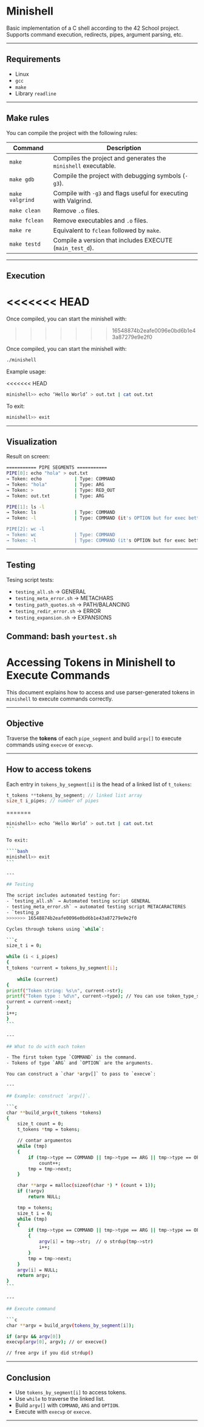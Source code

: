 # Minishell

Basic implementation of a C shell according to the 42 School project. Supports command execution, redirects, pipes, argument parsing, etc.

---

## Requirements

- Linux
- `gcc`
- `make`
- Library `readline`

---

## Make rules

You can compile the project with the following rules:

| Command         | Description                                                           |
|-----------------|-----------------------------------------------------------------------|
| `make`          | Compiles the project and generates the `minishell` executable.        |
| `make gdb`      | Compile the project with debugging symbols (`-g3`).                   |
| `make valgrind` | Compile with `-g3` and flags useful for executing with Valgrind.      |
| `make clean`    | Remove `.o` files.                                                    |
| `make fclean`   | Remove executables and `.o` files.                                    |
| `make re`       | Equivalent to `fclean` followed by `make`.                            |
| `make testd`    | Compile a version that includes EXECUTE (`main_test_d`).              |
---

## Execution
<<<<<<< HEAD
=======

Once compiled, you can start the minishell with:
>>>>>>> 16548874b2eafe0096e0bd6b1e43a87279e9e2f0

Once compiled, you can start the minishell with:

```bash
./minishell
```

Example usage:

<<<<<<< HEAD
```bash
minishell>> echo ‘Hello World’ > out.txt | cat out.txt
```

To exit:

```bash
minishell>> exit
```

---

## Visualization

Result on screen:

```bash
=========== PIPE SEGMENTS ===========
PIPE[0]: echo "hola" > out.txt 
→ Token: echo            | Type: COMMAND     
→ Token: "hola"          | Type: ARG         
→ Token: >               | Type: RED_OUT     
→ Token: out.txt         | Type: ARG

PIPE[1]: ls -l
→ Token: ls              | Type: COMMAND
→ Token: -l              | Type: COMMAND (it's OPTION but for exec better COMMAND)

PIPE[2]: wc -l
→ Token: wc              | Type: COMMAND
→ Token: -l              | Type: COMMAND (it's OPTION but for exec better COMMAND)
```
---

## Testing

Tesing script tests:
- `testing_all.sh`         → GENERAL
- `testing_meta_error.sh`  → METACHARS
- `testing_path_quotes.sh` → PATH/BALANCING
- `testing_redir_error.sh` → ERROR
- `testing_expansion.sh` → EXPANSIONS

Command: bash `yourtest.sh`
---

# Accessing Tokens in Minishell to Execute Commands

This document explains how to access and use parser-generated tokens in `minishell` to execute commands correctly.

---

## Objective

Traverse the **tokens** of each `pipe_segment` and build `argv[]` to execute commands using `execve` or `execvp`.

---

## How to access tokens

Each entry in `tokens_by_segment[i]` is the head of a linked list of `t_tokens`:

```c
t_tokens **tokens_by_segment; // linked list array
size_t i_pipes; // number of pipes
````
=======
````bash
minishell>> echo ‘Hello World’ > out.txt | cat out.txt
```

To exit:

````bash
minishell>> exit
```

---

## Testing

The script includes automated testing for:
- `testing_all.sh` → Automated testing script GENERAL
- testing_meta_error.sh` → automated testing script METACARACTERES
- `testing_p
>>>>>>> 16548874b2eafe0096e0bd6b1e43a87279e9e2f0

Cycles through tokens using `while`:

```c
size_t i = 0;

while (i < i_pipes)
{
t_tokens *current = tokens_by_segment[i];
	
	while (current)
{
printf("Token string: %s\n", current->str);
printf("Token type : %d\n", current->type); // You can use token_type_str()
current = current->next;
}
i++;
}
```

---

## What to do with each token

- The first token type `COMMAND` is the command.
- Tokens of type `ARG` and `OPTION` are the arguments.

You can construct a `char *argv[]` to pass to `execve`:

---

## Example: construct `argv[]`.

```c
char **build_argv(t_tokens *tokens)
{
	size_t count = 0;
	t_tokens *tmp = tokens;

	// contar argumentos
	while (tmp)
	{
		if (tmp->type == COMMAND || tmp->type == ARG || tmp->type == OPTION)
			count++;
		tmp = tmp->next;
	}

	char **argv = malloc(sizeof(char *) * (count + 1));
	if (!argv)
		return NULL;

	tmp = tokens;
	size_t i = 0;
	while (tmp)
	{
		if (tmp->type == COMMAND || tmp->type == ARG || tmp->type == OPTION)
		{
			argv[i] = tmp->str;  // o strdup(tmp->str)
			i++;
		}
		tmp = tmp->next;
	}
	argv[i] = NULL;
	return argv;
}
```

---

## Execute command

```c
char **argv = build_argv(tokens_by_segment[i]);

if (argv && argv[0])
execvp(argv[0], argv); // or execve()

// free argv if you did strdup()
````

---

## Conclusion

- Use `tokens_by_segment[i]` to access tokens.
- Use `while` to traverse the linked list.
- Build `argv[]` with `COMMAND`, `ARG` and `OPTION`.
- Execute with `execvp` or `execve`.

---